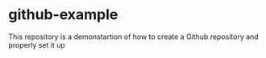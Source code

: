 # github-example
This repository is a demonstartion of how to create a Github repository and properly set it up
